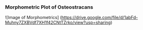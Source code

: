 ### Morphometric Plot of Osteostracans

![Image of Morphometrics]
(https://drive.google.com/file/d/1abFd-Muhny7ZXBVdf7XH1f42CNtTZrko/view?usp=sharing)
